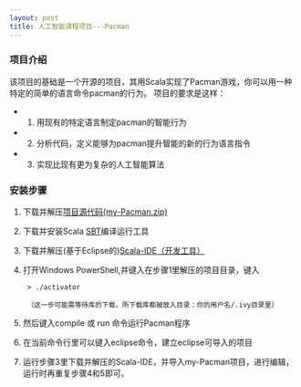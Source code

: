 ```yaml
---
layout: post
title: 人工智能课程项目---Pacman
---
```



### 项目介绍

该项目的基础是一个开源的项目，其用Scala实现了Pacman游戏，你可以用一种特定的简单的语言命令pacman的行为。
项目的要求是这样：

- 1. 用现有的特定语言制定pacman的智能行为
- 2. 分析代码，定义能够为pacman提升智能的新的行为语言指令
- 3. 实现比现有更为复杂的人工智能算法

### 安装步骤

1. 下载并解压[项目源代码(my-Pacman.zip)](my-Pacman.zip)
2. 下载并安装Scala [SBT](http://www.scala-sbt.org/download.html)编译运行工具
3. 下载并解压(基于Eclipse的)[Scala-IDE（开发工具）](http://scala-ide.org/download/sdk.html)
4. 打开Windows PowerShell,并键入在步骤1里解压的项目目录，键入

		> ./activator
		
		（这一步可能需等待库的下载，所下载库都被放入目录：你的用户名/.ivy目录里）
		
5. 然后键入compile 或 run 命令运行Pacman程序
6. 在当前命令行里可以键入eclipse命令，建立eclipse可导入的项目
7. 运行步骤3里下载并解压的Scala-IDE，并导入my-Pacman项目，进行编辑，运行时再重复步骤4和5即可。
